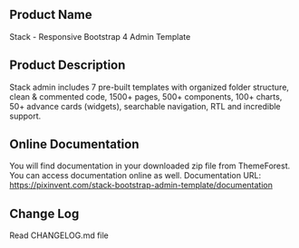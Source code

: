 Product Name
---------------
Stack - Responsive Bootstrap 4 Admin Template


Product Description
-------------------
Stack admin includes 7 pre-built templates with organized folder structure, clean & commented code,
1500+ pages, 500+ components, 100+ charts, 50+ advance cards (widgets), searchable navigation, RTL and incredible support.


Online Documentation
--------------------
You will find documentation in your downloaded zip file from ThemeForest. You can access documentation online as well.
Documentation URL: https://pixinvent.com/stack-bootstrap-admin-template/documentation

Change Log
----------
Read CHANGELOG.md file